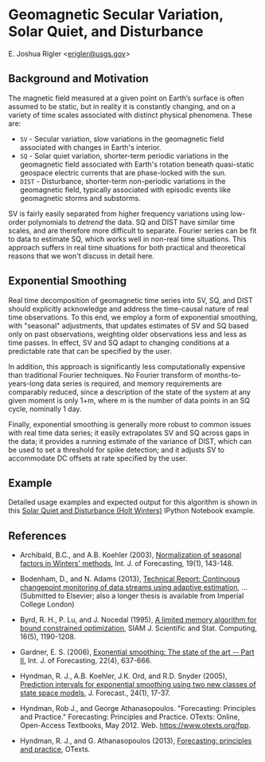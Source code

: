 Geomagnetic Secular Variation, Solar Quiet, and Disturbance
===========================================================

E. Joshua Rigler &lt;[erigler@usgs.gov](mailto:erigler@usgs.gov)&gt;


## Background and Motivation

The magnetic field measured at a given point on Earth’s surface is often
assumed to be static, but in reality it is constantly changing, and on a
variety of time scales associated with distinct physical phenomena. These are:

- `SV` - Secular variation, slow variations in the geomagnetic field associated
  with changes in Earth's interior.
- `SQ` - Solar quiet variation, shorter-term periodic variations in the
  geomagnetic field associated with Earth's rotation beneath quasi-static
  geospace electric currents that are phase-locked with the sun.
- `DIST` - Disturbance, shorter-term non-periodic variations in the geomagnetic
  field, typically associated with episodic events like geomagnetic storms and
  substorms.

SV is fairly easily separated from higher frequency variations using low-order
polynomials to *detrend* the data. SQ and DIST have similar time scales, and
are therefore more difficult to separate. Fourier series can be fit to data to
estimate SQ, which works well in non-real time situations. This approach
suffers in real time situations for both practical and theoretical reasons
that we won't discuss in detail here.


## Exponential Smoothing

Real time decomposition of geomagnetic time series into SV, SQ, and DIST should
explicitly acknowledge and address the time-causal nature of real time
observations. To this end, we employ a form of exponential smoothing, with
"seasonal" adjustments, that updates estimates of SV and SQ based only on past
observations, weighting older observations less and less as time passes. In
effect, SV and SQ adapt to changing conditions at a predictable rate that can
be specified by the user.

In addition, this approach is significantly less computationally expensive than
traditional Fourier techniques. No Fourier transform of months-to-years-long
data series is required, and memory requirements are comparably reduced, since
a description of the state of the system at any given moment is only 1+m, where
m is the number of data points in an SQ cycle, nominally 1 day.

Finally, exponential smoothing is generally more robust to common issues with
real time data series; it easily extrapolates SV and SQ across gaps in the
data; it provides a running estimate of the variance of DIST, which can be used
to set a threshold for spike detection; and it adjusts SV to accommodate DC
offsets at rate specified by the user.


## Example

Detailed usage examples and expected output for this algorithm is shown in this
[Solar Quiet and Disturbance (Holt Winters)](SqDistValidate.ipynb) IPython Notebook
example.


## References

 - Archibald, B.C., and A.B. Koehler (2003), [Normalization of seasonal
   factors in Winters'
   methods](http://www.sciencedirect.com/science/article/pii/S0169207001001170),
   Int. J. of Forecasting, 19(1), 143-148.

 - Bodenham, D., and N. Adams (2013), [Technical Report: Continuous changepoint
   monitoring of data streams using
   adaptive estimation](http://wwwf.imperial.ac.uk/~dab10/techreport.pdf), ...
   (Submitted to Elsevier; also a longer thesis is available from Imperial
   College London)

 - Byrd, R. H., P. Lu, and J. Nocedal (1995), [A limited memory algorithm for
   bound constrained
   optimization](http://epubs.siam.org/doi/abs/10.1137/0916069), SIAM J.
   Scientific and Stat. Computing, 16(5), 1190-1208.

 - Gardner, E. S. (2006), [Exonential smoothing: The state of the art --
   Part II](http://www.sciencedirect.com/science/article/pii/S0169207006000392),
   Int. J. of Forecasting, 22(4), 637-666.

 - Hyndman, R. J., A.B. Koehler, J.K. Ord, and R.D. Snyder (2005), [Prediction
   intervals for exponential smoothing using two new classes of state space
   models](http://onlinelibrary.wiley.com/doi/10.1002/for.938/abstract), J.
   Forecast., 24(1), 17-37.

 - Hyndman, Rob J., and George Athana­sopou­los. "Forecasting: Principles and
   Practice." Forecasting: Principles and Practice. OTexts: Online,
   Open-Access Textbooks, May 2012. Web. <https://www.otexts.org/fpp>.

 - Hyndman, R. J., and G. Athanasopoulos (2013), [Forecasting: principles and
   practice](https://www.otexts.org/fpp), OTexts.

